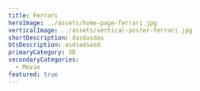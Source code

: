 ```yaml
---
title: Ferrari
heroImage: ../assets/home-page-ferrari.jpg
verticalImage: ../assets/vertical-poster-ferrari.jpg
shortDescription: dasdasdas
btsDescription: asdsadsasd
primaryCategory: 3D
secondaryCategories:
  - Movie
featured: true
---
```

